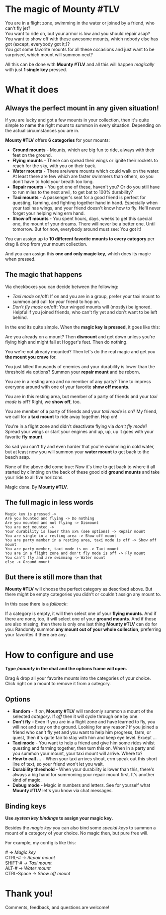 # The magic of Mounty #TLV

You are in a flight zone, swimming in the water or joined by a friend, who can't fly jet?\
You want to ride on, but your armor is low and you should repair asap?\
You want to show off with these awesome mounts, which nobody else has got (except, everybody got it;)?\
You got some favorite mounts for all these occasions and just want to be surprised, which mount will summon next?

All this can be done with __Mounty #TLV__ and all this will happen _magically_ with just __1 single key__ pressed.

# What it does

## Always the perfect mount in any given situation!

If you are lucky and got a few mounts in your collection, then it's quite simple to name the right mount to summon in every situation. Depending on the actual circumstances you are in.

__Mounty #TLV__ offers __6 categories__ for your mounts:

- __Ground mounts__ - Mounts, which are big fun to ride, always with their feet on the ground.
- __Flying mounts__ - These can spread their wings or ignite their rockets to reach for the sky, with you on their back.
- __Water mounts__ - There are/were mounts which could walk on the water. At least there are few which are faster swimmers than others, so you don't have to hold your breath too long.
- __Repair mounts__ - You got one of these, haven't you? Or do you still have to run miles to the next anvil, to get bat to 100% durability?
- __Taxi mounts__ - A passenger's seat for a good friend is perfect for questing, farming, and fighting together hand in hand. Especially when your taxi has wings, and your friend doesn't know how to fly. He'll never forget your helping wing erm hand.
- __Show off mounts__ - You spent hours, days, weeks to get this special one, the mount of your dreams. There will never be a better one. Until tomorrow. But for now, everybody around must see: You got it!

You can assign up to __10 different favorite mounts to every category__ per drag & drop from your mount collection.

And you can assign this __one and only magic key__, which does its magic when pressed.

## The magic that happens

Via checkboxes you can decide between the following:

- _Taxi mode_ on/off: If on and you are in a group, prefer your taxi mount to summon and call for your friend to hop on.
- _Don't fly mode_ on/off: Your winged mounts will (mostly) be ignored. Helpful if you joined friends, who can't fly yet and don't want to be left behind.

In the end its quite simple. When the __magic key is pressed__, it goes like this:

Are you already on a mount? Then __dismount__ and get down unless you're flying high and might fall at Hogger's feet. Then do nothing.

You we're not already mounted? Then let's do the real magic and get you __the mount you crave__ for.

You just killed thousands of enemies and your durability is lower than the threshold via options? Summon your __repair mount__ and be reborn.

You are in a resting area and no member of any party? Time to impress everyone around with one of your favorite __show off mounts__.

You are in this resting area, but member of a party of friends and your _taxi mode_ is off? Right, we __show off__, too.

You are member of a party of friends and your _taxi mode_ is on? My friend, we call for a __taxi mount__ to ride away together. Hop on!

You're in a flight zone and didn't deactivate flying via _don't fly mode_? Spread your wings or start your engines and up, up, up it goes with your favorite __fly mount__.

So sad you can't fly and even harder that you're swimming in cold water, but at least now you will summon your __water mount__ to get back to the beach asap.

None of the above did come true: Now it's time to get back to where it all started by climbing on the back of these good old __ground mounts__ and take your ride to all five horizons.

Magic done. By __Mounty #TLV__.

## The full magic in less words
```
Magic key is pressed ->
Are you mounted and flying -> Do nothing
Are you mounted and not flying -> Dismount
You are not mounted ->
Your durability is lower than xx% (see options) -> Repair mount
You are single in a resting area -> Show off mount
You are party member in a resting area, taxi mode is off -> Show off mount
You are party member, taxi mode is on -> Taxi mount
You are in a flight zone and don't fly mode is off -> Fly mount
You can't fly and are swimming -> Water mount
else -> Ground mount
```
## But there is still more than that

__Mounty #TLV__ will choose the perfect category as described above. But there might be empty categories you didn't or couldn't assign any mount to.

In this case there is a _fallback_:

If a category is empty, it will then select one of your __flying mounts__.  And if there are none, too, it will select one of your __ground mounts__.  And if those are also missing, then there is only one last thing __Mounty #TLV__ can do for you: Randomly summon __any mount out of your whole collection__, preferring your favorites if there are any. 

# How to configure and use

__Type _/mounty_ in the chat and the options frame will open.__

Drag & drop all your favorite mounts into the categories of your choice. Click right on a mount to remove it from a category.

## Options

- __Random__ - If _on_, __Mounty #TLV__ will randomly summon a mount of the selected _category_. If _off_ then it will cycle through one by one.
- __Don't fly__ - Even if you are in a flight zone and have learned to fly, you will not and stay on the ground. Looking for any reason? If you joined a friend who can't fly yet and you want to help him progress, farm, or quest, then it's quite fair to stay with him and keep eye level. Except ...
- __Taxi mode__ - You want to help a friend and give him some rides whilst questing and farming together, then turn this on. When in a party and you summon your mount, your taxi mount will arrive. Where to?
- __How to call ...__ - When your taxi arrives shout, erm speak out this short line of text, so your friend won't let you wait.
- __Durability threshold__ - When your durability is lower than this, there's always a big hand for summoning your repair mount first. It's another kind of magic.
- __Debug mode__ - Magic in numbers and letters. See for yourself what __Mounty #TLV__ let's you know via chat messages.

## Binding keys

__Use _system key bindings_ to assign your magic key.__

Besides the _magic key_ you can also bind some _special keys_ to summon a mount of a category of your choice. No magic then, but pure free will.

For example, my config is like this:

\# -> _Magic key_\
CTRL-# -> _Repair mount_\
SHIFT-# -> _Taxi mount_\
ALT-# -> _Water mount_\
CTRL-Space -> _Show off mount_

# Thank you!

Comments, feedback, and questions are welcome!
